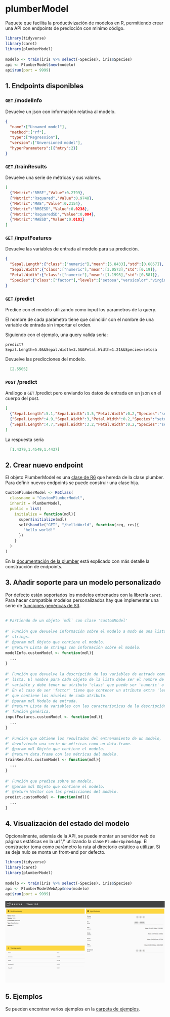 # plumberModel

Paquete que facilita la productivización de modelos en R, permitiendo crear una
API con endpoints de predicción con minimo código.

```r
library(tidyverse)
library(caret)
library(plumberModel)

modelo <- train(iris %>% select(-Species), iris$Species)
api <- PlumberModel$new(modelo)
api$run(port = 9999)
```

## 1. Endpoints disponibles

### `GET` /modelInfo 

Devuelve un json con información relativa al modelo.

```json
{
  "name":["Unnamed model"],
  "method":["rf"],
  "type":["Regression"],
  "version":["Unversioned model"],
  "hyperParameters":[{"mtry":2}]
}
```

### `GET` /trainResults

Devuelve una serie de métricas y sus valores.

```json
[
  {"Metric":"RMSE","Value":0.2799},
  {"Metric":"Rsquared","Value":0.9748},
  {"Metric":"MAE","Value":0.2154},
  {"Metric":"RMSESD","Value":0.0238},
  {"Metric":"RsquaredSD","Value":0.004},
  {"Metric":"MAESD","Value":0.0181}
]
```

### `GET` /inputFeatures

Devuelve las variables de entrada al modelo para su predicción.

```json
{
  "Sepal.Length":{"class":["numeric"],"mean":[5.8433],"std":[0.6857]},
  "Sepal.Width":{"class":["numeric"],"mean":[3.0573],"std":[0.19]},
  "Petal.Width":{"class":["numeric"],"mean":[1.1993],"std":[0.581]},
  "Species":{"class":["factor"],"levels":["setosa","versicolor","virginica"]}
}
```

### `GET` /predict

Predice con el modelo utilizando como input los parametros de la query. 

El nombre de cada parámetro tiene que coincidir con el nombre de una variable 
de entrada sin importar el orden.

Siguiendo con el ejemplo, una query valida seria:

```url
predict?Sepal.Length=5.0&&Sepal.Width=3.5&&Petal.Width=1.21&&Species=setosa
```
Devuelve las predicciones del modelo.

```json
  [2.5505]
```

### `POST` /predict

Análogo a `GET` /predict pero enviando los datos de entrada en un json en el
cuerpo del post.

```json
[
  {"Sepal.Length":5.1,"Sepal.Width":3.5,"Petal.Width":0.2,"Species":"setosa"},
  {"Sepal.Length":4.9,"Sepal.Width":3,"Petal.Width":0.2,"Species":"setosa"},
  {"Sepal.Length":4.7,"Sepal.Width":3.2,"Petal.Width":0.2,"Species":"setosa"}
] 
```

La respuesta sería

```json
  [1.4379,1.4549,1.4437]
```

## 2. Crear nuevo endpoint

El objeto PlumberModel es una [clase de R6](https://cran.r-project.org/web/packages/R6/vignettes/Introduction.html) 
que hereda de la clase plumber. 
Para definir nuevos endpoints se puede construir una clase hija.

```r
CustomPlumberModel <- R6Class(
  classname = "CustomPlumberModel",
  inherit = PlumberModel,
  public = list(
    initialize = function(mdl){
      super$initialize(mdl)
      self$handle("GET", "/helloWorld", function(req, res){
        "hello world!"
      })
    }
  )
)
```

En la [documentación de la plumber](https://www.rplumber.io/docs/programmatic-usage.html#defining-endpoints) 
está explicado con más detalle la construcción de endpoints.

## 3. Añadir soporte para un modelo personalizado

Por defecto están soportados los modelos entrenados con la librería `caret`. Para
hacer compatible modelos personalizados hay que implementar una serie de 
[funciones genéricas de S3](http://adv-r.had.co.nz/S3.html).

```r

# Partiendo de un objeto `mdl` con clase 'customModel'

#' Función que devuelve información sobre el modelo a modo de una lista de
#' strings.
#' @param mdl Objeto que contiene el modelo.
#' @return Lista de strings con información sobre el modelo.
modelInfo.customModel <- function(mdl){
  ...
}

#' Función que devuelve la descripción de las variables de entrada como una
#' lista. El nombre para cada objeto de la lista debe ser el nombre de la
#' variable y debe tener un atributo 'class' que puede ser 'numeric' o 'factor'.
#' En el caso de ser 'factor' tiene que contener un atributo extra 'levels',
#' que contiene los niveles de cada atributo.
#' @param mdl Modelo de entrada.
#' @return Lista de variables con las características de la descripción de la
#' función genérica.
inputFeatures.customModel <- function(mdl){
  ...
}

#' Función que obtiene los resultados del entrenamiento de un modelo,
#' devolviendo una serie de métricas como un data.frame.
#' @param mdl Objeto que contiene el modelo.
#' @return data.frame con las métricas del modelo.
trainResults.customModel <- function(mdl){
  ...
}

#' Función que predice sobre un modelo.
#' @param mdl Objeto que contiene el modelo.
#' @return Vector con las predicciones del modelo.
predict.customModel <- function(mdl){
  ...
}

```

## 4. Visualización del estado del modelo

Opcionalmente, además de la API, se puede montar un servidor web de páginas 
estáticas en la url '/' utilizando la clase `PlumberApiWebApp`. El constructor
toma como parámetro la ruta al directorio estático a utilizar. Si se deja nulo
se monta un front-end por defecto.

```r
library(tidyverse)
library(caret)
library(plumberModel)

modelo <- train(iris %>% select(-Species), iris$Species)
api <- PlumberModelWebApp$new(modelo)
api$run(port = 9999)
```

![ejemplo front-end](doc/img/webapp-example.png)

## 5. Ejemplos

Se pueden encontrar varios ejemplos en la [carpeta de ejemplos](examples/).


